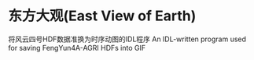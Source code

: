 # 东方大观(East View of Earth)
将风云四号HDF数据准换为时序动图的IDL程序
An IDL-written program used for saving FengYun4A-AGRI HDFs into GIF
